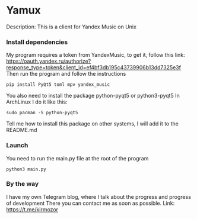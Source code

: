 # Yamux
Description: This is a client for Yandex Music on Unix

### Install dependencies

My program requires a token from YandexMusic, to get it, follow this link: https://oauth.yandex.ru/authorize?response_type=token&client_id=ef4bf3db195c43739906b13dd7325e3f
Then run the program and follow the instructions

`pip install PyQt5 toml mpv yandex_music`

You also need to install the package python-pyqt5 or python3-pyqt5
In ArchLinux I do it like this:

`sudo pacman -S python-pyqt5`

Tell me how to install this package on other systems, I will add it to the README.md

### Launch

You need to run the main.py file at the root of the program

`python3 main.py`

### By the way

I have my own Telegram blog, where I talk about the progress and progress of development
There you can contact me as soon as possible.
Link: https://t.me/kirmozor
